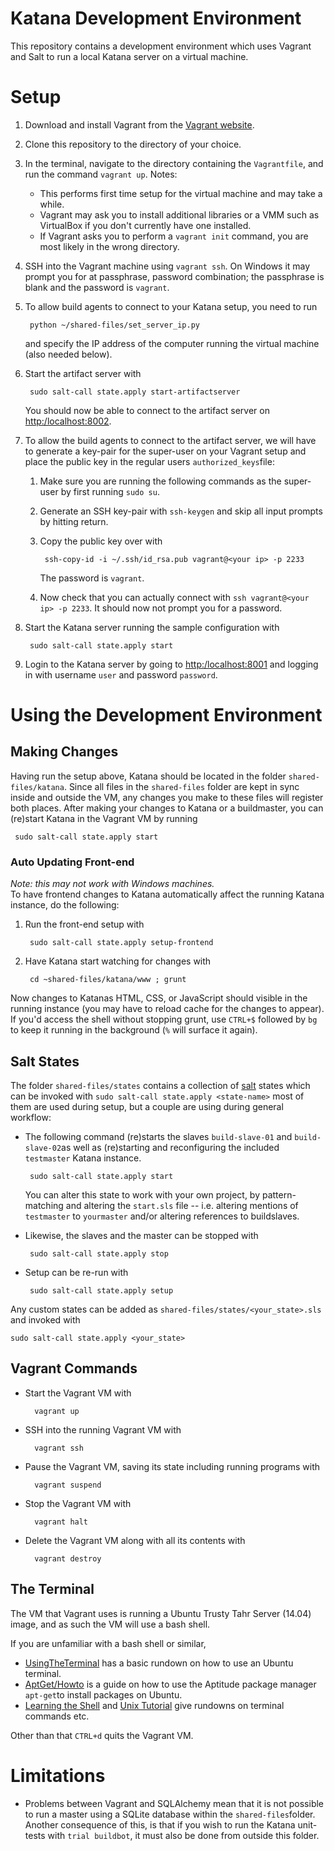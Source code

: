 # Katana Development Environment
This repository contains a development environment which uses Vagrant and Salt to run a local Katana server on a virtual machine. 


# Setup

1. Download and install Vagrant from the [Vagrant website](http://www.vagrantup.com).
2. Clone this repository to the directory of your choice.
3. In the terminal, navigate to the directory containing the `Vagrantfile`, and run the command `vagrant up`. Notes:
   * This performs first time setup for the virtual machine and may take a while.
   * Vagrant may ask you to install additional libraries or a VMM such as VirtualBox if you don't currently have one installed.
   * If Vagrant asks you to perform a `vagrant init` command, you are most likely in the wrong directory.
4. SSH into the Vagrant machine using `vagrant ssh`. On Windows it may prompt you for at passphrase, password combination; the passphrase is blank and the password is `vagrant`.
5. To allow build agents to connect to your Katana setup, you need to run

		python ~/shared-files/set_server_ip.py

	and specify the IP address of the computer running the virtual machine (also needed below).
6. Start the artifact server with

		sudo salt-call state.apply start-artifactserver

	You should now be able to connect to the artifact server on [http:/localhost:8002](http:/localhost:8002).
7. To allow the build agents to connect to the artifact server, we will have to generate a key-pair for the super-user on your Vagrant setup and place the public key
in the regular users `authorized_keys`file:

	1. Make sure you are running the following commands as the super-user by first running `sudo su`.
	2. Generate an SSH key-pair with `ssh-keygen` and skip all input prompts by hitting return.
	3. Copy the public key over with
			
			ssh-copy-id -i ~/.ssh/id_rsa.pub vagrant@<your ip> -p 2233
			
		The password is `vagrant`.
	4. Now check that you can actually connect with `ssh vagrant@<your ip> -p 2233`. It should now not prompt you for a password.
8. Start the Katana server running the sample configuration with

		sudo salt-call state.apply start
		
9. Login to the Katana server by going to [http:/localhost:8001](http:/localhost:8001) and logging in with username `user` and password `password`.

# Using the Development Environment

## Making Changes
Having run the setup above, Katana should be located in the folder `shared-files/katana`. Since all files in the `shared-files` folder are kept in sync inside and outside the VM, any changes
 you make to these files will register both places. After making your changes to Katana or a buildmaster, you can (re)start Katana in the Vagrant VM by running
 
	 sudo salt-call state.apply start
	 
### Auto Updating Front-end
*Note: this may not work with Windows machines.* </br>
To have frontend changes to Katana automatically affect the running Katana instance, do the following:
1. Run the front-end setup with
	
		sudo salt-call state.apply setup-frontend
		
2. Have Katana start watching for changes with

		cd ~shared-files/katana/www ; grunt
		
Now changes to Katanas HTML, CSS, or JavaScript should visible in the running instance (you may have to reload cache for the changes to appear). If you'd access the shell without stopping grunt,
 use `CTRL+$` followed by `bg` to keep it running in the background (`%` will surface it again).
## Salt States
The folder `shared-files/states` contains a collection of [salt](www.salt-stack.com) states which can be invoked with `sudo salt-call state.apply <state-name>` most of them are used during setup,
 but a couple are using during general workflow:
 
 * The following command (re)starts the slaves `build-slave-01` and `build-slave-02`as well as (re)starting and reconfiguring the included `testmaster` Katana instance. 
 
		sudo salt-call state.apply start
		
	You can alter this state to work with your own project, by pattern-matching and altering the `start.sls` file -- i.e. altering mentions of `testmaster` to `yourmaster` and/or 
	altering references to buildslaves.

 * Likewise, the slaves and the master can be stopped with
		
		sudo salt-call state.apply stop
		
 * Setup can be re-run with
		
		sudo salt-call state.apply setup
		
Any custom states can be added as `shared-files/states/<your_state>.sls` and invoked with

	sudo salt-call state.apply <your_state>

## Vagrant Commands

* Start the Vagrant VM with

		vagrant up
		
* SSH into the running Vagrant VM with

		vagrant ssh
		
* Pause the Vagrant VM, saving its state including running programs with

		vagrant suspend
		
* Stop the Vagrant VM with

		vagrant halt
		
* Delete the Vagrant VM along with all its contents with

		vagrant destroy
		
## The Terminal

The VM that Vagrant uses is running a Ubuntu Trusty Tahr Server (14.04) image, and as such the VM will use a bash shell.

If you are unfamiliar with a bash shell or similar,

* [UsingTheTerminal](https://help.ubuntu.com/community/UsingTheTerminal#Commands) has a basic rundown on how to use an Ubuntu terminal.
* [AptGet/Howto](https://help.ubuntu.com/community/AptGet/Howto) is a guide on how to use the Aptitude package manager `apt-get`to install packages on Ubuntu.
* [Learning the Shell](http://linuxcommand.org/lc3_learning_the_shell.php) and [Unix Tutorial](http://www.ee.surrey.ac.uk/Teaching/Unix/) give rundowns on terminal commands etc.

Other than that `CTRL+d` quits the Vagrant VM.

# Limitations

* Problems between Vagrant and SQLAlchemy mean that it is not possible to run a master using a SQLite database
 within the `shared-files`folder.
 Another consequence of this, is that if you wish to run the Katana unit-tests with `trial buildbot`, it must also be done from outside
 this folder.
